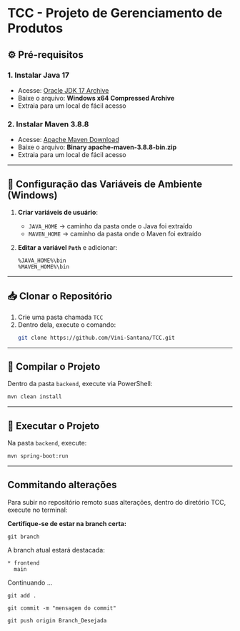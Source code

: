 # TCC - Projeto de Gerenciamento de Produtos

## ⚙️ Pré-requisitos

### 1. Instalar Java 17
- Acesse: [Oracle JDK 17 Archive](https://www.oracle.com/java/technologies/javase/jdk17-archive-downloads.html)
- Baixe o arquivo: **Windows x64 Compressed Archive**
- Extraia para um local de fácil acesso

### 2. Instalar Maven 3.8.8
- Acesse: [Apache Maven Download](https://maven.apache.org/download.cgi)
- Baixe o arquivo: **Binary apache-maven-3.8.8-bin.zip**
- Extraia para um local de fácil acesso

---

## 🧩 Configuração das Variáveis de Ambiente (Windows)

1. **Criar variáveis de usuário**:
   - `JAVA_HOME` → caminho da pasta onde o Java foi extraído
   - `MAVEN_HOME` → caminho da pasta onde o Maven foi extraído

2. **Editar a variável `Path`** e adicionar:
   ```
   %JAVA_HOME%\bin
   %MAVEN_HOME%\bin
   ```

---

## 📥 Clonar o Repositório

1. Crie uma pasta chamada `TCC`
2. Dentro dela, execute o comando:
   ```bash
   git clone https://github.com/Vini-Santana/TCC.git
   ```

---

## 🧪 Compilar o Projeto

Dentro da pasta `backend`, execute via PowerShell:

```bash
mvn clean install
```

---

## 🚀 Executar o Projeto

Na pasta `backend`, execute:

```bash
mvn spring-boot:run
```

--- 
## Commitando alterações 

Para subir no repositório remoto suas alterações, dentro do diretório TCC, execute no terminal:

**Certifique-se de estar na branch certa:**

```
git branch
```
A branch atual estará destacada:
```
* frontend
  main
```
Continuando ...
```
git add .
```
```
git commit -m "mensagem do commit"
```
```
git push origin Branch_Desejada
```